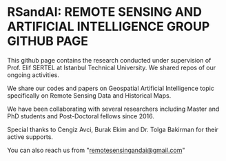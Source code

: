 # RSandAI: REMOTE SENSING AND ARTIFICIAL INTELLIGENCE GROUP GITHUB PAGE

This github page contains the research conducted under supervision of Prof. Elif SERTEL at Istanbul Technical University. We  shared
repos of our ongoing activities.

We share our codes and papers on Geospatial Artificial Intelligence topic specifically on Remote Sensing Data and Historical Maps.

We have been collaborating with several researchers including Master and PhD students and Post-Doctoral fellows since 2016. 

Special thanks to Cengiz Avci, Burak Ekim and Dr. Tolga Bakirman for their active supports.

You can also reach us from "remotesensingandai@gmail.com"
